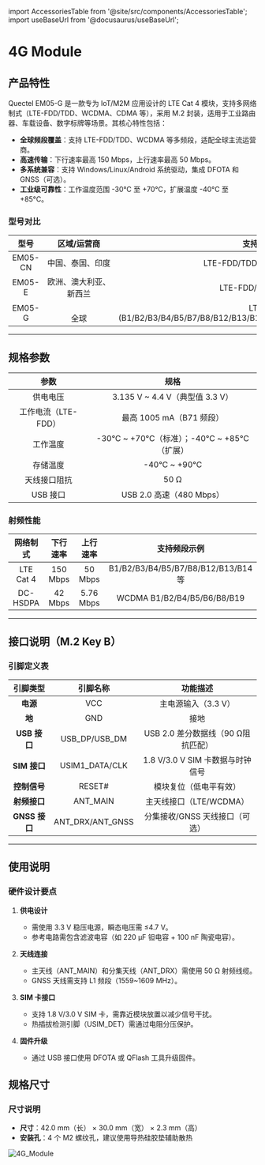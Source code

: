 import AccessoriesTable from '@site/src/components/AccessoriesTable';
import useBaseUrl from '@docusaurus/useBaseUrl';

# 4G Module
## 产品特性
Quectel EM05-G 是一款专为 IoT/M2M 应用设计的 LTE Cat 4 模块，支持多网络制式（LTE-FDD/TDD、WCDMA、CDMA 等），采用 M.2 封装，适用于工业路由器、车载设备、数字标牌等场景。其核心特性包括：
- **全球频段覆盖**：支持 LTE-FDD/TDD、WCDMA 等多频段，适配全球主流运营商。
- **高速传输**：下行速率最高 150 Mbps，上行速率最高 50 Mbps。
- **多系统兼容**：支持 Windows/Linux/Android 系统驱动，集成 DFOTA 和 GNSS（可选）。
- **工业级可靠性**：工作温度范围 -30°C 至 +70°C，扩展温度 -40°C 至 +85°C。

### 型号对比

|型号       |区域/运营商      | 支持网络制式             | 尺寸 (mm)       | 温度范围        |
|:---------:|:---------------:|:-----------------------:|:---------------:|:---------------:|
| EM05-CN   | 中国、泰国、印度| LTE-FDD/TDD、WCDMA、CDMA | 30.0×42.0×2.3   | -30°C~+70°C      |
| EM05-E    | 欧洲、澳大利亚、新西兰| LTE-FDD/TDD、WCDMA | 30.0×42.0×2.3   | -30°C~+70°C      |
| EM05-G    |&emsp;&emsp;&emsp;&emsp;&emsp;&emsp;&emsp;&emsp;全球 | LTE-FDD (B1/B2/B3/B4/B5/B7/B8/B12/B13/B14/B18/B19/B20/B25/B26/B28/B66/B71) | 30.0×42.0×2.3| -40°C~+85°C (扩展) |

---

## 规格参数

| 参数                | 规格                                                              |
|:-------------------:|:-----------------------------------------------------------------:|
| 供电电压            | 3.135 V ~ 4.4 V（典型值 3.3 V）                                    |
| 工作电流（LTE-FDD） | 最高 1005 mA（B71 频段）                                           |
| 工作温度            | -30°C ~ +70°C（标准）；-40°C ~ +85°C（扩展）                        |
| 存储温度            | -40°C ~ +90°C                                                      |
| 天线接口阻抗        | 50 Ω                                                               |
| USB 接口            | USB 2.0 高速（480 Mbps）                                           |

### 射频性能
| 网络制式    | 下行速率   | 上行速率    | 支持频段示例                          |
|:----------:|:----------:|:----------: |:------------------------------------:|
| LTE Cat 4  | 150 Mbps   | 50 Mbps    | B1/B2/B3/B4/B5/B7/B8/B12/B13/B14等   |
| DC-HSDPA   | 42 Mbps    | 5.76 Mbps  | WCDMA B1/B2/B4/B5/B6/B8/B19          |

---

## 接口说明（M.2 Key B）

### 引脚定义表
| 引脚类型       | 引脚名称          | 功能描述                              |
|:-------------:|:-----------------:|:-------------------------------------:|
| **电源**       | VCC               | 主电源输入（3.3 V）                   |
| **地**         | GND               | 接地                                  |
| **USB 接口**   | USB_DP/USB_DM     | USB 2.0 差分数据线（90 Ω阻抗匹配）    |
| **SIM 接口**   | USIM1_DATA/CLK    | 1.8 V/3.0 V SIM 卡数据与时钟信号      |
| **控制信号**   | RESET#            | 模块复位（低电平有效）                |
| **射频接口**   | ANT_MAIN          | 主天线接口（LTE/WCDMA）               |
| **GNSS 接口**  | ANT_DRX/ANT_GNSS  | 分集接收/GNSS 天线接口（可选）        |

---

## 使用说明

### 硬件设计要点
1. **供电设计**  
   - 需使用 3.3 V 稳压电源，瞬态电压需 ≤4.7 V。
   - 参考电路需包含滤波电容（如 220 μF 钽电容 + 100 nF 陶瓷电容）。

2. **天线连接**  
   - 主天线（ANT_MAIN）和分集天线（ANT_DRX）需使用 50 Ω 射频线缆。
   - GNSS 天线需支持 L1 频段（1559~1609 MHz）。

3. **SIM 卡接口**  
   - 支持 1.8 V/3.0 V SIM 卡，需靠近模块放置以减少信号干扰。
   - 热插拔检测引脚（USIM_DET）需通过电阻分压保护。

4. **固件升级**  
   - 通过 USB 接口使用 DFOTA 或 QFlash 工具升级固件。

## 规格尺寸

### 尺寸说明
- **尺寸**：42.0 mm（长） × 30.0 mm（宽） × 2.3 mm（高）
- **安装孔**：4 个 M2 螺纹孔，建议使用导热硅胶垫辅助散热
<div style={{ display: 'grid', gridTemplateColumns: '1fr', gap: '20px', justifyContent: 'center', alignItems: 'center' }}>
  <img src={useBaseUrl('/img/Hardware_Dev_Resources/4G_Module/4G_Module.jpg')} alt="4G_Module" style={{ height: '400px', objectFit: 'contain', margin: '0 auto' }} />
</div>